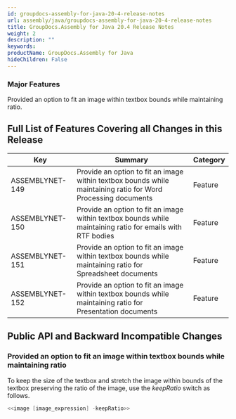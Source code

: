 ```yaml
---
id: groupdocs-assembly-for-java-20-4-release-notes
url: assembly/java/groupdocs-assembly-for-java-20-4-release-notes
title: GroupDocs.Assembly for Java 20.4 Release Notes
weight: 2
description: ""
keywords: 
productName: GroupDocs.Assembly for Java
hideChildren: False
---
```

### Major Features

Provided an option to fit an image within textbox bounds while maintaining ratio.

## Full List of Features Covering all Changes in this Release

| Key | Summary | Category |
| --- | --- | --- |
| ASSEMBLYNET-149  | Provide an option to fit an image within textbox bounds while maintaining ratio for Word Processing documents  | Feature  |
| ASSEMBLYNET-150  | Provide an option to fit an image within textbox bounds while maintaining ratio for emails with RTF bodies  | Feature  |
| ASSEMBLYNET-151  | Provide an option to fit an image within textbox bounds while maintaining ratio for Spreadsheet documents  | Feature  |
| ASSEMBLYNET-152  | Provide an option to fit an image within textbox bounds while maintaining ratio for Presentation documents  | Feature  |

## Public API and Backward Incompatible Changes 

### Provided an option to fit an image within textbox bounds while maintaining ratio

To keep the size of the textbox and stretch the image within bounds of the textbox preserving the ratio of the image, use the *keepRatio* switch as follows.

```java
<<image [image_expression] -keepRatio>>

```

